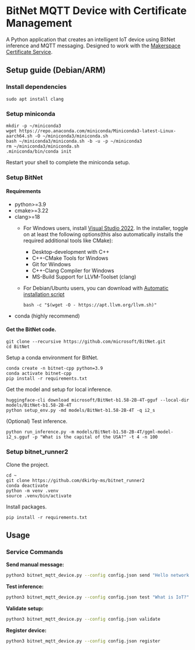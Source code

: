 # BitNet MQTT Device with Certificate Management

A Python application that creates an intelligent IoT device using BitNet inference and MQTT messaging. Designed to work with the [Makerspace Certificate Service](https://github.com/dkirby-ms/makerspace2025).

## Setup guide (Debian/ARM)

### Install dependencies

```shell
sudo apt install clang
```

### Setup miniconda

```shell
mkdir -p ~/miniconda3
wget https://repo.anaconda.com/miniconda/Miniconda3-latest-Linux-aarch64.sh -O ~/miniconda3/miniconda.sh
bash ~/miniconda3/miniconda.sh -b -u -p ~/miniconda3
rm ~/miniconda3/miniconda.sh
.miniconda/bin/conda init
```

Restart your shell to complete the miniconda setup.

### Setup BitNet

#### Requirements
- python>=3.9
- cmake>=3.22
- clang>=18
    - For Windows users, install [Visual Studio 2022](https://visualstudio.microsoft.com/downloads/). In the installer, toggle on at least the following options(this also automatically installs the required additional tools like CMake):
        -  Desktop-development with C++
        -  C++-CMake Tools for Windows
        -  Git for Windows
        -  C++-Clang Compiler for Windows
        -  MS-Build Support for LLVM-Toolset (clang)
    - For Debian/Ubuntu users, you can download with [Automatic installation script](https://apt.llvm.org/)

        `bash -c "$(wget -O - https://apt.llvm.org/llvm.sh)"`
- conda (highly recommend)

#### Get the BitNet code.

```shell
git clone --recursive https://github.com/microsoft/BitNet.git
cd BitNet
```

Setup a conda environment for BitNet.

```shell
conda create -n bitnet-cpp python=3.9
conda activate bitnet-cpp
pip install -r requirements.txt
```

Get the model and setup for local inference.

```shell
huggingface-cli download microsoft/BitNet-b1.58-2B-4T-gguf --local-dir models/BitNet-b1.58-2B-4T
python setup_env.py -md models/BitNet-b1.58-2B-4T -q i2_s
```

(Optional) Test inference.

```shell
python run_inference.py -m models/BitNet-b1.58-2B-4T/ggml-model-i2_s.gguf -p "What is the capital of the USA?" -t 4 -n 100
```

### Setup bitnet_runner2

Clone the project.

```shell
cd ~
git clone https://github.com/dkirby-ms/bitnet_runner2
conda deactivate
python -m venv .venv
source .venv/bin/activate
```

Install packages.

```shell
pip install -r requirements.txt
```

## Usage

### Service Commands

**Send manual message:**
```bash
python3 bitnet_mqtt_device.py --config config.json send "Hello network!"
```

**Test inference:**
```bash
python3 bitnet_mqtt_device.py --config config.json test "What is IoT?"
```

**Validate setup:**
```bash
python3 bitnet_mqtt_device.py --config config.json validate
```

**Register device:**
```bash
python3 bitnet_mqtt_device.py --config config.json register
```

